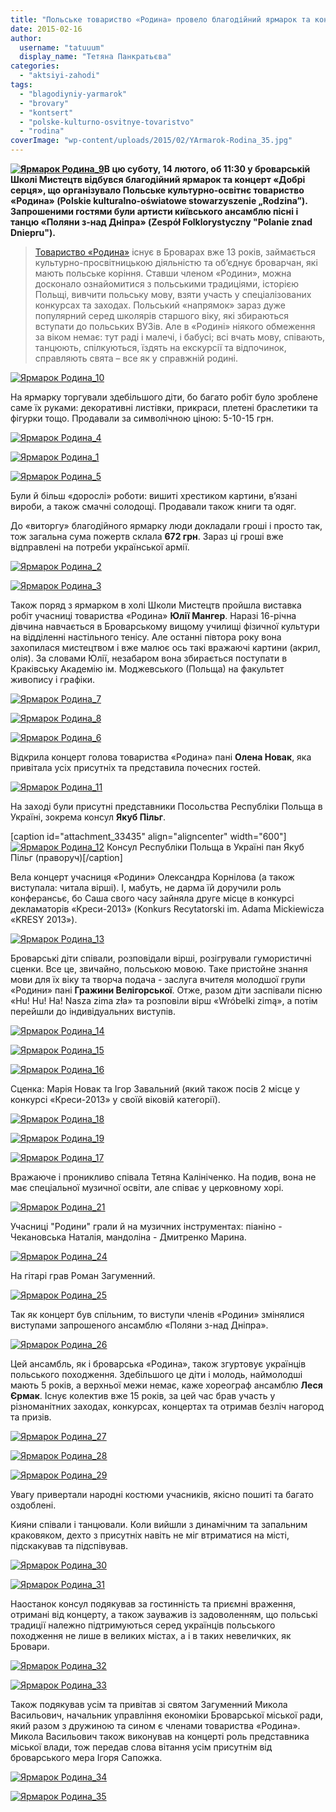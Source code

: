 ```yaml
---
title: "Польське товариство «Родина» провело благодійний ярмарок та концерт в Броварах"
date: 2015-02-16
author: 
  username: "tatuuum"
  display_name: "Тетяна Панкратьєва"
categories: 
  - "aktsiyi-zahodi"
tags: 
  - "blagodiyniy-yarmarok"
  - "brovary"
  - "kontsert"
  - "polske-kulturno-osvitnye-tovaristvo"
  - "rodina"
coverImage: "wp-content/uploads/2015/02/YArmarok-Rodina_35.jpg"
---
```


**[![Ярмарок Родина_9](https://mpz.brovary.org/wp-content/uploads/2015/02/YArmarok-Rodina_9.jpg)](https://mpz.brovary.org/wp-content/uploads/2015/02/YArmarok-Rodina_9.jpg)В цю суботу, 14 лютого, об 11:30 у броварській Школі Мистецтв відбувся благодійний ярмарок та концерт «Добрі серця», що організувало Польське культурно-освітнє товариство «Родина» (Polskie kulturalno-oświatowe stowarzyszenie „Rodzina”). Запрошеними гостями були артисти київського ансамблю пісні і танцю «Поляни з-над Дніпра» (Zespół Folklorystyczny "Polanie znad Dniepru").**

> [Товариство «Родина»](https://www.facebook.com/rodzina.browary) існує в Броварах вже 13 років, займається культурно-просвітницькою діяльністю та об’єднує броварчан, які мають польське коріння. Ставши членом «Родини», можна досконало ознайомитися з польськими традиціями, історією Польщі, вивчити польську мову, взяти участь у спеціалізованих конкурсах та заходах. Польський «напрямок» зараз дуже популярний серед школярів старшого віку, які збираються вступати до польських ВУЗів. Але в «Родині» ніякого обмеження за віком немає: тут раді і малечі, і бабусі; всі вчать мову, співають, танцюють, спілкуються, їздять на екскурсії та відпочинок, справляють свята – все як у справжній родині.

[![Ярмарок Родина_10](https://mpz.brovary.org/wp-content/uploads/2015/02/YArmarok-Rodina_10.jpg)](https://mpz.brovary.org/wp-content/uploads/2015/02/YArmarok-Rodina_10.jpg)

На ярмарку торгували здебільшого діти, бо багато робіт було зроблене саме їх руками: декоративні листівки, прикраси, плетені браслетики та фігурки тощо. Продавали за символічною ціною: 5-10-15 грн.

[![Ярмарок Родина_4](https://mpz.brovary.org/wp-content/uploads/2015/02/YArmarok-Rodina_4.jpg)](https://mpz.brovary.org/wp-content/uploads/2015/02/YArmarok-Rodina_4.jpg)

[![Ярмарок Родина_1](https://mpz.brovary.org/wp-content/uploads/2015/02/YArmarok-Rodina_1.jpg)](https://mpz.brovary.org/wp-content/uploads/2015/02/YArmarok-Rodina_1.jpg)

[![Ярмарок Родина_5](https://mpz.brovary.org/wp-content/uploads/2015/02/YArmarok-Rodina_5.jpg)](https://mpz.brovary.org/wp-content/uploads/2015/02/YArmarok-Rodina_5.jpg)

Були й більш «дорослі» роботи: вишиті хрестиком картини, в’язані вироби, а також смачні солодощі. Продавали також книги та одяг.

До «виторгу» благодійного ярмарку люди докладали гроші і просто так, тож загальна сума пожертв склала **672 грн**. Зараз ці гроші вже відправлені на потреби української армії.

[![Ярмарок Родина_2](https://mpz.brovary.org/wp-content/uploads/2015/02/YArmarok-Rodina_2.jpg)](https://mpz.brovary.org/wp-content/uploads/2015/02/YArmarok-Rodina_2.jpg)

[![Ярмарок Родина_3](https://mpz.brovary.org/wp-content/uploads/2015/02/YArmarok-Rodina_3.jpg)](https://mpz.brovary.org/wp-content/uploads/2015/02/YArmarok-Rodina_3.jpg)

Також поряд з ярмарком в холі Школи Мистецтв пройшла виставка робіт учасниці товариства «Родина» **Юлії Мангер**. Наразі 16-річна дівчина навчається в Броварському вищому училищі фізичної культури на відділенні настільного тенісу. Але останні півтора року вона захопилася мистецтвом і вже малює ось такі вражаючі картини (акрил, олія). За словами Юлії, незабаром вона збирається поступати в Краківську Академію ім. Моджевського (Польща) на факультет живопису і графіки.

[![Ярмарок Родина_7](https://mpz.brovary.org/wp-content/uploads/2015/02/YArmarok-Rodina_7.jpg)](https://mpz.brovary.org/wp-content/uploads/2015/02/YArmarok-Rodina_7.jpg)

[![Ярмарок Родина_8](https://mpz.brovary.org/wp-content/uploads/2015/02/YArmarok-Rodina_8.jpg)](https://mpz.brovary.org/wp-content/uploads/2015/02/YArmarok-Rodina_8.jpg)

[![Ярмарок Родина_6](https://mpz.brovary.org/wp-content/uploads/2015/02/YArmarok-Rodina_6.jpg)](https://mpz.brovary.org/wp-content/uploads/2015/02/YArmarok-Rodina_6.jpg)

Відкрила концерт голова товариства «Родина» пані **Олена Новак**, яка привітала усіх присутніх та представила почесних гостей.

[![Ярмарок Родина_11](https://mpz.brovary.org/wp-content/uploads/2015/02/YArmarok-Rodina_11.jpg)](https://mpz.brovary.org/wp-content/uploads/2015/02/YArmarok-Rodina_11.jpg)

На заході були присутні представники Посольства Республіки Польща в Україні, зокрема консул **Якуб Пільг**.

\[caption id="attachment\_33435" align="aligncenter" width="600"\][![Ярмарок Родина_12](https://mpz.brovary.org/wp-content/uploads/2015/02/YArmarok-Rodina_12.jpg)](https://mpz.brovary.org/wp-content/uploads/2015/02/YArmarok-Rodina_12.jpg) Консул Республіки Польща в Україні пан Якуб Пільг (праворуч)\[/caption\]

Вела концерт учасниця «Родини» Олександра Корнілова (а також виступала: читала вірші). І, мабуть, не дарма їй доручили роль конферансьє, бо Саша свого часу зайняла друге місце в конкурсі декламаторів «Креси-2013» (Konkurs Recytatorski im. Adama Mickiewicza «KRESY 2013»).

[![Ярмарок Родина_13](https://mpz.brovary.org/wp-content/uploads/2015/02/YArmarok-Rodina_13.jpg)](https://mpz.brovary.org/wp-content/uploads/2015/02/YArmarok-Rodina_13.jpg)

Броварські діти співали, розповідали вірші, розігрували гумористичні сценки. Все це, звичайно, польською мовою. Таке пристойне знання мови для їх віку та творча подача - заслуга вчителя молодшої групи «Родини» пані **Гражини Велігорської**. Отже, разом діти заспівали пісню «Hu! Hu! Ha! Nasza zima zła» та розповіли вірш «Wróbelki zimą», а потім перейшли до індивідуальних виступів.

[![Ярмарок Родина_14](https://mpz.brovary.org/wp-content/uploads/2015/02/YArmarok-Rodina_14.jpg)](https://mpz.brovary.org/wp-content/uploads/2015/02/YArmarok-Rodina_14.jpg)

[![Ярмарок Родина_15](https://mpz.brovary.org/wp-content/uploads/2015/02/YArmarok-Rodina_15.jpg)](https://mpz.brovary.org/wp-content/uploads/2015/02/YArmarok-Rodina_15.jpg)

[![Ярмарок Родина_16](https://mpz.brovary.org/wp-content/uploads/2015/02/YArmarok-Rodina_16.jpg)](https://mpz.brovary.org/wp-content/uploads/2015/02/YArmarok-Rodina_16.jpg)

Сценка: Марія Новак та Ігор Завальний (який також посів 2 місце у конкурсі «Креси-2013» у своїй віковій категорії).

[![Ярмарок Родина_18](https://mpz.brovary.org/wp-content/uploads/2015/02/YArmarok-Rodina_18.jpg)](https://mpz.brovary.org/wp-content/uploads/2015/02/YArmarok-Rodina_18.jpg)

[![Ярмарок Родина_19](https://mpz.brovary.org/wp-content/uploads/2015/02/YArmarok-Rodina_19.jpg)](https://mpz.brovary.org/wp-content/uploads/2015/02/YArmarok-Rodina_19.jpg)

[![Ярмарок Родина_17](https://mpz.brovary.org/wp-content/uploads/2015/02/YArmarok-Rodina_17.jpg)](https://mpz.brovary.org/wp-content/uploads/2015/02/YArmarok-Rodina_17.jpg)

Вражаюче і проникливо співала Тетяна Калініченко. На подив, вона не має спеціальної музичної освіти, але співає у церковному хорі.

[![Ярмарок Родина_21](https://mpz.brovary.org/wp-content/uploads/2015/02/YArmarok-Rodina_21.jpg)](https://mpz.brovary.org/wp-content/uploads/2015/02/YArmarok-Rodina_21.jpg)

Учасниці "Родини" грали й на музичних інструментах: піаніно - Чекановська Наталія, мандоліна - Дмитренко Марина.

[![Ярмарок Родина_24](https://mpz.brovary.org/wp-content/uploads/2015/02/YArmarok-Rodina_24.jpg)](https://mpz.brovary.org/wp-content/uploads/2015/02/YArmarok-Rodina_24.jpg)

На гітарі грав Роман Загуменний.

[![Ярмарок Родина_25](https://mpz.brovary.org/wp-content/uploads/2015/02/YArmarok-Rodina_25.jpg)](https://mpz.brovary.org/wp-content/uploads/2015/02/YArmarok-Rodina_25.jpg)

Так як концерт був спільним, то виступи членів «Родини» змінялися виступами запрошеного ансамблю «Поляни з-над Дніпра».

[![Ярмарок Родина_26](https://mpz.brovary.org/wp-content/uploads/2015/02/YArmarok-Rodina_26.jpg)](https://mpz.brovary.org/wp-content/uploads/2015/02/YArmarok-Rodina_26.jpg)

Цей ансамбль, як і броварська «Родина», також згуртовує українців польського походження. Здебільшого це діти і молодь, наймолодші мають 5 років, а верхньої межи немає, каже хореограф ансамблю **Леся Єрмак**. Існує колектив вже 15 років, за цей час брав участь у різноманітних заходах, конкурсах, концертах та отримав безліч нагород та призів.

[![Ярмарок Родина_27](https://mpz.brovary.org/wp-content/uploads/2015/02/YArmarok-Rodina_27.jpg)](https://mpz.brovary.org/wp-content/uploads/2015/02/YArmarok-Rodina_27.jpg)

[![Ярмарок Родина_28](https://mpz.brovary.org/wp-content/uploads/2015/02/YArmarok-Rodina_28.jpg)](https://mpz.brovary.org/wp-content/uploads/2015/02/YArmarok-Rodina_28.jpg)

[![Ярмарок Родина_29](https://mpz.brovary.org/wp-content/uploads/2015/02/YArmarok-Rodina_29.jpg)](https://mpz.brovary.org/wp-content/uploads/2015/02/YArmarok-Rodina_29.jpg)

Увагу привертали народні костюми учасників, якісно пошиті та багато оздоблені.

Кияни співали і танцювали. Коли вийшли з динамічним та запальним краковяком, дехто з присутніх навіть не міг втриматися на місті, підскакував та підспівував.

[![Ярмарок Родина_30](https://mpz.brovary.org/wp-content/uploads/2015/02/YArmarok-Rodina_30.jpg)](https://mpz.brovary.org/wp-content/uploads/2015/02/YArmarok-Rodina_30.jpg)

[![Ярмарок Родина_31](https://mpz.brovary.org/wp-content/uploads/2015/02/YArmarok-Rodina_31.jpg)](https://mpz.brovary.org/wp-content/uploads/2015/02/YArmarok-Rodina_31.jpg)

Наостанок консул подякував за гостинність та приємні враження, отримані від концерту, а також зауважив із задоволенням, що польські традиції належно підтримуються серед українців польського походження не лише в великих містах, а і в таких невеличких, як Бровари.

[![Ярмарок Родина_32](https://mpz.brovary.org/wp-content/uploads/2015/02/YArmarok-Rodina_32.jpg)](https://mpz.brovary.org/wp-content/uploads/2015/02/YArmarok-Rodina_32.jpg)

[![Ярмарок Родина_33](https://mpz.brovary.org/wp-content/uploads/2015/02/YArmarok-Rodina_33.jpg)](https://mpz.brovary.org/wp-content/uploads/2015/02/YArmarok-Rodina_33.jpg)

Також подякував усім та привітав зі святом Загуменний Микола Васильович, начальник управління економіки Броварської міської ради, який разом з дружиною та сином є членами товариства «Родина». Микола Васильович також виконував на концерті роль представника міської влади, тож передав слова вітання усім присутнім від броварського мера Ігоря Сапожка.

[![Ярмарок Родина_34](https://mpz.brovary.org/wp-content/uploads/2015/02/YArmarok-Rodina_34.jpg)](https://mpz.brovary.org/wp-content/uploads/2015/02/YArmarok-Rodina_34.jpg)

[![Ярмарок Родина_35](https://mpz.brovary.org/wp-content/uploads/2015/02/YArmarok-Rodina_35.jpg)](https://mpz.brovary.org/wp-content/uploads/2015/02/YArmarok-Rodina_35.jpg)
